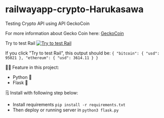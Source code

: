 # railwayapp-crypto-Harukasawa
Testing Crypto API using API GeckoCoin

For more information about Gecko Coin here: [GeckoCoin](https://www.coingecko.com/learn/python-query-coingecko-api)

Try to test Rail [![Try to test Rail](https://img.icons8.com/?size=100&id=61959&format=png&color=000000)](http://127.0.0.1:8000/crypto)

If you click "Try to test Rail", this output should be:
``{
    "bitcoin": {
        "usd": 95021
    },
    "ethereum": {
        "usd": 3614.11
    }
}``

👨‍🏭 Feature in this project:
- Python 🐍
- Flask 🧪

🗒️ Install with following step below:
- Install requirements `pip install -r requirements.txt`
- Then deploy or running server in `python3 flask.py`
